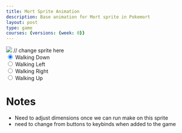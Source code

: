 ```yaml
---
title: Mort Sprite Animation
description: Base animation for Mort sprite in Pokemort
layout: post
type: game
courses: {versions: {week: 0}}
---
```


<body>
    <div>
        <canvas id="spriteContainer"> <!-- Within the base div is a canvas. An HTML canvas is used only for graphics. It allows the user to access some basic functions related to the image created on the canvas (including animation) -->
            <img id="MortSprite" src="../../../images/transparentmortspritesheet.jpg">  // change sprite here
        </canvas>
        <div id="controls"> <!--basic radio buttons which can be used to check whether each individual animaiton works -->
            <input type="radio" name="animation" id="walking down" checked>
            <label for="walking down">Walking Down</label><br>
            <input type="radio" name="animation" id="walking left">
            <label for="walking left">Walking Left</label><br>
            <input type="radio" name="animation" id="walking right">
            <label for="walking right">Walking Right</label><br>
            <input type="radio" name="animation" id="walking up">
            <label for="walking up">Walking Up</label><br>
        </div>
    </div>
</body>

<script>
    // start on page load
    window.addEventListener('load', function () {
        const canvas = document.getElementById('spriteContainer');
        const ctx = canvas.getContext('2d');
        const SPRITE_WIDTH = 172;  // matches sprite pixel width
        const SPRITE_HEIGHT = 180; // matches sprite pixel height
        const FRAME_LIMIT = 4;  // matches number of frames per sprite row, this code assume each row is same

        const SCALE_FACTOR = 2;  // control size of sprite on canvas
        canvas.width = SPRITE_WIDTH * SCALE_FACTOR;
        canvas.height = SPRITE_HEIGHT * SCALE_FACTOR;

        class Mort {
            constructor() {
                this.image = document.getElementById("MortSprite");
                this.x = 0;
                this.y = 0;
                this.minFrame = 0;
                this.maxFrame = FRAME_LIMIT -1;
                this.frameX = 0;
                this.frameY = 0;
            }

            draw(context) {
                context.drawImage(
                    this.image,
                    this.frameX * SPRITE_WIDTH,
                    this.frameY * SPRITE_HEIGHT,
                    SPRITE_WIDTH,
                    SPRITE_HEIGHT,
                    this.x,
                    this.y,
                    canvas.width,
                    canvas.height
                );
            }

            // update frameX of object
            update() {
                if (this.frameX < this.maxFrame) {
                    this.frameX++;
                } else {
                    this.frameX = 0;
                }
            }
        }

        const mort = new Mort();

        const controls = document.getElementById('controls');
        controls.addEventListener('click', function (event) {
            if (event.target.tagName === 'INPUT') {
                const selectedAnimation = event.target.id;
                switch (selectedAnimation) {
                    case 'walking down':
                        mort.frameY = 0;
                        break;
                    case 'walking left':
                        mort.frameY = 1;
                        break;
                    case 'walking right':
                        mort.frameY = 2;
                        break;
                    case 'walking up':
                        mort.frameY = 3;
                        break;
                    default:
                        break;
                }
            }
        });

        // Animation recursive control function
        function animate() {
            // Clears the canvas to remove the previous frame.
            ctx.clearRect(0, 0, canvas.width, canvas.height);

            // Draws the current frame of the sprite.
            mort.draw(ctx);

            // Updates the `frameX` property to prepare for the next frame in the sprite sheet.
            mort.update();

            // Uses `requestAnimationFrame` to synchronize the animation loop with the display's refresh rate,
            // ensuring smooth visuals.
            setTimeout(() => {requestAnimationFrame(animate);}, 120);
        }

        // run 1st animate
        animate();
    });
</script>

# Notes
- Need to adjust dimensions once we can run make on this sprite
- need to change from buttons to keybinds when added to the game